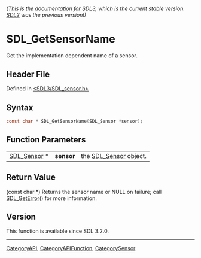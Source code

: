 ###### (This is the documentation for SDL3, which is the current stable version. [SDL2](https://wiki.libsdl.org/SDL2/) was the previous version!)
# SDL_GetSensorName

Get the implementation dependent name of a sensor.

## Header File

Defined in [<SDL3/SDL_sensor.h>](https://github.com/libsdl-org/SDL/blob/main/include/SDL3/SDL_sensor.h)

## Syntax

```c
const char * SDL_GetSensorName(SDL_Sensor *sensor);
```

## Function Parameters

|                            |            |                                      |
| -------------------------- | ---------- | ------------------------------------ |
| [SDL_Sensor](SDL_Sensor) * | **sensor** | the [SDL_Sensor](SDL_Sensor) object. |

## Return Value

(const char *) Returns the sensor name or NULL on failure; call
[SDL_GetError](SDL_GetError)() for more information.

## Version

This function is available since SDL 3.2.0.

----
[CategoryAPI](CategoryAPI), [CategoryAPIFunction](CategoryAPIFunction), [CategorySensor](CategorySensor)

